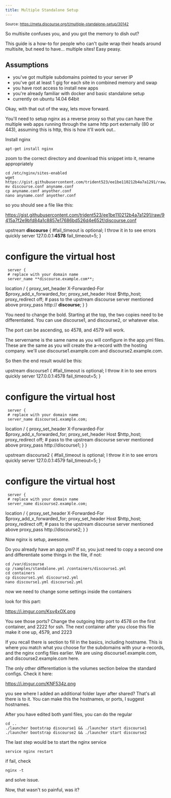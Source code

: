 ```yaml
---
title: Multiple Standalone Setup
---
```


<small class="doc-source">Source: https://meta.discourse.org/t/multiple-standalone-setup/30142</small>

So multisite confuses you, and you got the memory to dish out? 

This guide is a how-to for people who can't quite wrap their heads around multisite, but need to have... multiple sites! Easy peasy.

## Assumptions ##
 - you've got multiple subdomains pointed to your server IP
 - you've got at least 1 gig for each site in combined memory and swap
 - you have root access to install new apps
 - you're already familiar with docker and basic standalone setup
 - currently on ubuntu 14.04 64bit


Okay, with that out of the way, lets move forward. 

You'll need to setup nginx as a reverse proxy so that you can have the multiple web apps running through the same http port externally (80 or 443), assuming this is http, this is how it'll work out..

Install nginx

    apt-get install nginx

zoom to the correct directory and download this snippet into it, rename appropriately

    cd /etc/nginx/sites-enabled
    wget https://gist.githubusercontent.com/trident523/ee1be110212b4a7a1291/raw/9415a7f2e9bfd84a1c8857e17686bd526d4e652f/discourse.conf
    mv discourse.conf anyname.conf
    cp anyname.conf anyother.conf
    nano anyname.conf anyother.conf

so you should see a file like this:

https://gist.githubusercontent.com/trident523/ee1be110212b4a7a1291/raw/9415a7f2e9bfd84a1c8857e17686bd526d4e652f/discourse.conf

  upstream **discourse** {
   #fail_timeout is optional; I throw it in to see errors quickly
    server 127.0.0.1:**4578** fail_timeout=5;
     }
 
   # configure the virtual host
     server {
     # replace with your domain name
     server_name **discourse.example.com**;
 
  location / {
    proxy_set_header X-Forwarded-For $proxy_add_x_forwarded_for;
    proxy_set_header Host $http_host;
    proxy_redirect off;
    # pass to the upstream discourse server mentioned above
   proxy_pass http:// **discourse**;
      }
    }

You need to change the bold. Starting at the top, the two copies need to be differentiated. You can use discourse1, and discourse2, or whatever else. 

The port can be ascending, so 4578, and 4579 will work. 

The servername is the same name as you will configure in the app.yml files. These are the same as you will create the a-record with the hosting company. we'll use discourse1.example.com and discourse2.example.com.

So then the end result would be this:

  upstream discourse1 {
   #fail_timeout is optional; I throw it in to see errors quickly
    server 127.0.0.1:4578 fail_timeout=5;
     }
 
   # configure the virtual host
     server {
     # replace with your domain name
     server_name discourse1.example.com;
 
  location / {
    proxy_set_header X-Forwarded-For $proxy_add_x_forwarded_for;
    proxy_set_header Host $http_host;
    proxy_redirect off;
    # pass to the upstream discourse server mentioned above
   proxy_pass http://discourse1;
      }
    }

  upstream discourse2 {
   #fail_timeout is optional; I throw it in to see errors quickly
    server 127.0.0.1:4579 fail_timeout=5;
     }
 
   # configure the virtual host
     server {
     # replace with your domain name
     server_name discourse2.example.com;
 
  location / {
    proxy_set_header X-Forwarded-For $proxy_add_x_forwarded_for;
    proxy_set_header Host $http_host;
    proxy_redirect off;
    # pass to the upstream discourse server mentioned above
   proxy_pass http://discourse2;
      }
    }

Now nginx is setup, awesome. 

Do you already have an app.yml? If so, you just need to copy a second one and differentiate some things in the file, if not:

    cd /var/discourse
    cp /samples/standalone.yml /containers/discourse1.yml
    cd containers
    cp discourse1.yml discourse2.yml
    nano discourse1.yml discourse2.yml

now we need to change some settings inside the containers

look for this part:

https://i.imgur.com/Ksv4xOX.png

You see those ports? Change the outgoing http port to 4578 on the first container, and 2222 for ssh. The next container after you close this file make it one up, 4579, and 2223

If you recall there is section to fill in the basics, including hostname. This is where you match what you choose for the subdomains with your a-records, and the nginx config files earlier. We are using discourse1.example.com, and discourse2.example.com here. 

The only other differentiation is the volumes section below the standard configs. Check it here:

https://i.imgur.com/KNF534z.png

you see where I added an additional folder layer after shared? That's all there is to it. You can make this the hostnames, or ports, I suggest hostnames. 

After you have edited both yaml files, you can do the regular

    cd ..
    ./launcher bootstrap discourse1 && ./launcher start discourse1
    ./launcher bootstrap discourse2 && ./launcher start discourse2

The last step would be to start the nginx service

    service nginx restart 

if fail, check 

    nginx -t 

and solve issue. 

Now, that wasn't so painful, was it?
